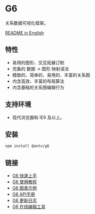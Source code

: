 # G6

关系数据可视化框架。

[README in English](README.md)

## 特性

* 易用的图形、交互拓展订制
* 完备的 数据 -> 图形 映射语法
* 精致的、简单的、易用的、丰富的关系图
* 内含高效、丰富的布局算法
* 内含基础的关系图编辑行为

## 支持环境

* 现代浏览器和 IE9 及以上。

## 安装

```bash
npm install @antv/g6
```

## 链接

* [G6 快速上手](https://antv.alipay.com/g6/doc/index.html)
* [G6 使用教程](https://antv.alipay.com/g6/doc/tutorial/base.html)
* [G6 图表示例](https://antv.alipay.com/g6/demo/index.html)
* [G6 API手册](https://antv.alipay.com/g6/api/index.html)
* [G6 更新日志](https://antv.alipay.com/g6/doc/history.html)
* [G6 在线编辑工具](https://antv.alipay.com/g6/tools/index.html)

